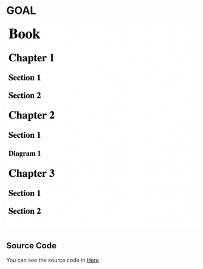 # GOAL
![Heading Element](goal.png)

## Source Code
You can see the source code in [Here](index.html)